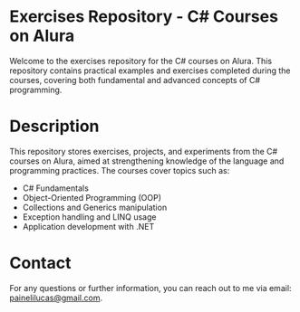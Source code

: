 # Exercises Repository - C# Courses on Alura
Welcome to the exercises repository for the C# courses on Alura. This repository contains practical examples and exercises completed during the courses, covering both fundamental and advanced concepts of C# programming.

# Description
This repository stores exercises, projects, and experiments from the C# courses on Alura, aimed at strengthening knowledge of the language and programming practices. The courses cover topics such as:

- C# Fundamentals
- Object-Oriented Programming (OOP)
- Collections and Generics manipulation
- Exception handling and LINQ usage
- Application development with .NET

# Contact
For any questions or further information, you can reach out to me via email: painelilucas@gmail.com.
